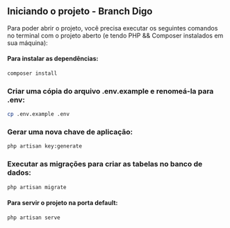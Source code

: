 ## Iniciando o projeto - Branch Digo

Para poder abrir o projeto, você precisa executar os seguintes comandos no terminal com o projeto aberto (e tendo PHP && Composer instalados em sua máquina):

#### Para instalar as dependências:
```bash
composer install
```

### Criar uma cópia do arquivo .env.example e renomeá-la para .env:
```bash
cp .env.example .env
```

### Gerar uma nova chave de aplicação:
```bash
php artisan key:generate
```

### Executar as migrações para criar as tabelas no banco de dados:
```bash
php artisan migrate
```

#### Para servir o projeto na porta default:
```bash
php artisan serve
```

